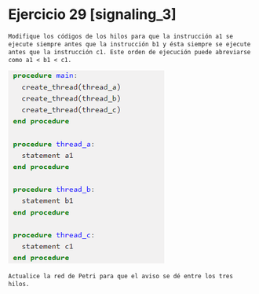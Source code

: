 # Ejercicio 29 [signaling_3]
    Modifique los códigos de los hilos para que la instrucción a1 se ejecute siempre antes que la instrucción b1 y ésta siempre se ejecute antes que la instrucción c1. Este orden de ejecución puede abreviarse como a1 < b1 < c1.

![Pseudo](img/pseudo_jeisson.png)

    Actualice la red de Petri para que el aviso se dé entre los tres hilos.
